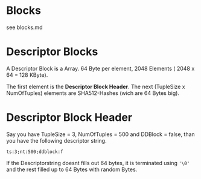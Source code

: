 
# Blocks

see blocks.md

# Descriptor Blocks

A Descriptor Block is a Array. 64 Byte per element, 2048 Elements ( 2048 x 64 = 128 KByte).

The first element is the **Descriptor Block Header**.
The next (TupleSize x NumOfTuples) elements are SHA512-Hashes (wich are 64 Bytes big).

# Descriptor Block Header

Say you have TupleSize = 3, NumOfTuples = 500 and DDBlock = false, than you have the following descriptor string.

`ts:3;nt:500;ddblock:f`

If the Descriptorstring doesnt fills out 64 bytes, it is terminated using `'\0'` and the rest filled up to 64 Bytes with random Bytes.

